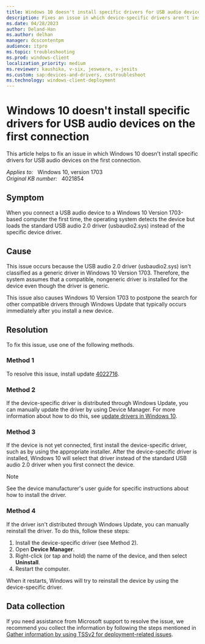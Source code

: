 ```yaml
---
title: Windows 10 doesn't install specific drivers for USB audio devices on the first connection
description: Fixes an issue in which device-specific drivers aren't installed for USB audio devices the first time that you connect the device on Windows 10 Version 1703.
ms.date: 04/28/2023
author: Deland-Han
ms.author: delhan
manager: dcscontentpm
audience: itpro
ms.topic: troubleshooting
ms.prod: windows-client
localization_priority: medium
ms.reviewer: kaushika, v-six, jesweare, v-jesits
ms.custom: sap:devices-and-drivers, csstroubleshoot
ms.technology: windows-client-deployment
---
```

# Windows 10 doesn't install specific drivers for USB audio devices on the first connection

This article helps to fix an issue in which Windows 10 doesn't install specific drivers for USB audio devices on the first connection.

_Applies to:_ &nbsp; Windows 10, version 1703  
_Original KB number:_ &nbsp; 4021854

## Symptom

When you connect a USB audio device to a Windows 10 Version 1703-based computer the first time, the operating system detects the device but loads the standard USB audio 2.0 driver (usbaudio2.sys) instead of the specific device driver.

## Cause

This issue occurs because the USB audio 2.0 driver (usbaudio2.sys) isn't classified as a generic driver in Windows 10 Version 1703. Therefore, the system assumes that a compatible, nongeneric driver is installed for the device even though the driver is generic.

This issue also causes Windows 10 Version 1703 to postpone the search for other compatible drivers through Windows Update that typically occurs immediately after you install a new device.

## Resolution

To fix this issue, use one of the following methods.

### Method 1

To resolve this issue, install update [4022716](https://support.microsoft.com/help/4022716/windows-10-update-kb4022716).

### Method 2

If the device-specific driver is distributed through Windows Update, you can manually update the driver by using Device Manager. For more information about how to do this, see [update drivers in Windows 10](https://support.microsoft.com/windows/update-drivers-in-windows-10-ec62f46c-ff14-c91d-eead-d7126dc1f7b6).

### Method 3

If the device is not yet connected, first install the device-specific driver, such as by using the appropriate installer. After the device-specific driver is installed, Windows 10 will select that driver instead of the standard USB audio 2.0 driver when you first connect the device.

> [!Note]
> See the device manufacturer's user guide for specific instructions about how to install the driver.

### Method 4

If the driver isn't distributed through Windows Update, you can manually reinstall the driver. To do this, follow these steps:

1. Install the device-specific driver (see Method 2).
2. Open **Device Manager**.
3. Right-click (or tap and hold) the name of the device, and then select **Uninstall**.
4. Restart the computer.

When it restarts, Windows will try to reinstall the device by using the device-specific driver.

## Data collection

If you need assistance from Microsoft support to resolve the issue, we recommend you collect the information by following the steps mentioned in [Gather information by using TSSv2 for deployment-related issues](../windows-troubleshooters/gather-information-using-tssv2-deployment.md).
